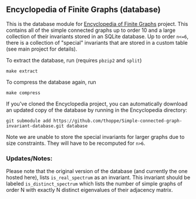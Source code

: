 ## Encyclopedia of Finite Graphs (database)

This is the database module for [Encyclopedia of Finite Graphs](https://github.com/thoppe/Encyclopedia-of-Finite-Graphs) project.
This contains all of the simple connected graphs up to order 10 and a large collection of their invariants stored in an SQLite database.
Up to order `n<=6`, there is a collection of "special" invariants that are stored in a custom table (see main project for details).

To extract the database, run (requires `pbzip2` and `split`)

    make extract

To compress the database again, run

    make compress

If you've cloned the Encyclopedia project, you can automatically download an updated copy of the database by running in the Encyclopedia directory:

    git submodule add https://github.com/thoppe/Simple-connected-graph-invariant-database.git database

Note we are unable to store the special invariants for larger graphs due to size constraints. 
They will have to be recomputed for `n>6`.

### Updates/Notes:

Please note that the original version of the database (and currently the one hosted here), lists `is_real_spectrum` as an invariant. 
This invariant should be labeled `is_distinct_spectrum` which lists the number of simple graphs of order N with exactly N distinct eigenvalues of their adjacency matrix.